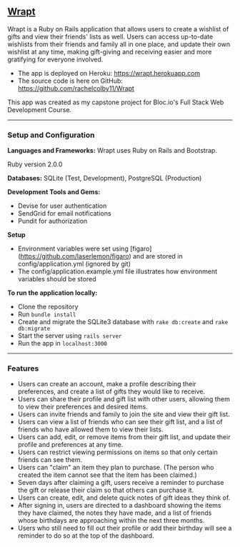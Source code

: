 ## [Wrapt](https://wrapt.herokuapp.com/)

Wrapt is a Ruby on Rails application that allows users to create a wishlist of gifts and view their friends'​ lists as well. Users can access up-to-date wishlists from their friends and family all in one place, and update their own wishlist at any time, making gift-giving and receiving easier and more gratifying for everyone involved.

* The app is deployed on Heroku: https://wrapt.herokuapp.com 
* The source code is here on GitHub: https://github.com/rachelcolby11/Wrapt

This app was created as my capstone project for Bloc.io's Full Stack Web Development Course.

---

### Setup and Configuration
**Languages and Frameworks:** 
Wrapt uses Ruby on Rails and Bootstrap.

Ruby version 2.0.0

**Databases:** SQLite (Test, Development), PostgreSQL (Production)

**Development Tools and Gems:** 
* Devise for user authentication
* SendGrid for email notifications
* Pundit for authorization

**Setup**
- Environment variables were set using [figaro] (https://github.com/laserlemon/figaro) and are stored in config/application.yml (ignored by git)
- The config/application.example.yml file illustrates how environment variables should be stored

**To run the application locally:**
- Clone the repository
- Run `bundle install`
- Create and migrate the SQLite3 database with `rake db:create` and `rake db:migrate`
- Start the server using `rails server`
- Run the app in `localhost:3000` 

---

### Features
* Users can create an account, make a profile describing their preferences, and create a list of gifts they would like to receive.
* Users can share their profile and gift list with other users, allowing them to view their preferences and desired items.
* Users can invite friends and family to join the site and view their gift list.
* Users can view a list of friends who can see their gift list, and a list of friends who have allowed them to view their lists.
* Users can add, edit, or remove items from their gift list, and update their profile and preferences at any time.
* Users can restrict viewing permissions on items so that only certain friends can see them.
* Users can "claim" an item they plan to purchase. (The person who created the item cannot see that the item has been claimed.)
* Seven days after claiming a gift, users receive a reminder to purchase the gift or release their claim so that others can purchase it.
* Users can create, edit, and delete quick notes of gift ideas they think of.
* After signing in, users are directed to a dashboard showing the items they have claimed, the notes they have made, and a list of friends whose birthdays are approaching within the next three months. 
* Users who still need to fill out their profile or add their birthday will see a reminder to do so at the top of the dashboard.


